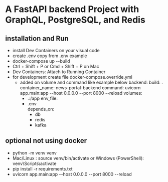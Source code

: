 # A FastAPI backend Project with GraphQL, PostgreSQL, and Redis
## installation and Run
- install Dev Containers on your visual code
- create .env copy from .env example
- docker-compose up --build
- Ctrl + Shift + P or Cmd + Shift + P on Mac
- Dev Containers: Attach to Running Container
- for development create file docker-compose.override.yml 
  - added on volume and command like example below
  backend:
    build: .
    container_name: news-portal-backend
    command: uvicorn app.main:app --host 0.0.0.0 --port 8000 --reload
    volumes:
      - .:/app 
    env_file:
    - .env  
    depends_on:
      - db
      - redis
      - kafka

## optional not using docker
- python -m venv venv
- Mac/Linux : source venv/bin/activate or Windows (PowerShell): venv\Scripts\activate
- pip install -r requirements.txt
- uvicorn app.main:app --host 0.0.0.0 --port 8000 --reload